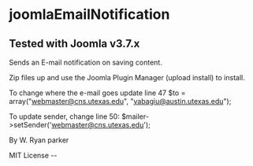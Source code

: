 # joomlaEmailNotification
## Tested with Joomla v3.7.x
Sends an E-mail notification on saving content.  

Zip files up and use the Joomla Plugin Manager (upload install) to install.

To change where the e-mail goes update line 47
$to = array("webmaster@cns.utexas.edu", "vabagiu@austin.utexas.edu");

To update sender, change line 50:
$mailer->setSender('webmaster@cns.utexas.edu');

By W. Ryan parker

MIT License -- 
